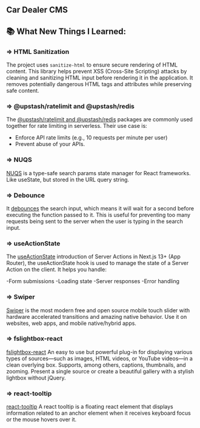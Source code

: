 ## Car Dealer CMS

## 📚 What New Things I Learned:

### => HTML Sanitization

The project uses `sanitize-html` to ensure secure rendering of HTML content. This library helps prevent XSS (Cross-Site Scripting) attacks by cleaning and sanitizing HTML input before rendering it in the application. It removes potentially dangerous HTML tags and attributes while preserving safe content.

### => @upstash/ratelimit and @upstash/redis

The [@upstash/ratelimit and @upstash/redis](src/lib/radis_store.ts) packages are commonly used together for rate limiting in serverless.
Their use case is:

- Enforce API rate limits (e.g., 10 requests per minute per user)
- Prevent abuse of your APIs.

### => NUQS

[NUQS](src/components/shared/SearchInput.tsx) is a type-safe search params state manager for React frameworks. Like useState, but stored in the URL query string.

### => Debounce

It [debounces](src/components/shared/SearchInput.tsx) the search input, which means it will wait for a second before executing the function passed to it. This is useful for preventing too many requests being sent to the server when the user is typing in the search input.

### => useActionState

The [useActionState](src/actions/subscribe.ts) introduction of Server Actions in Next.js 13+ (App Router), the useActionState hook is used to manage the state of a Server Action on the client. It helps you handle:

-Form submissions
-Loading state
-Server responses
-Error handling

### => Swiper

[Swiper](src/components/classified/ClassifiedView.tsx) is the most modern free and open source mobile touch slider with hardware accelerated transitions and amazing native behavior. Use it on websites, web apps, and mobile native/hybrid apps.

### => fslightbox-react

[fslightbox-react](src/components/classified/ClassifiedView.tsx) An easy to use but powerful plug-in for displaying various types of sources—such as images, HTML videos, or YouTube videos—in a clean overlying box. Supports, among others, captions, thumbnails, and zooming.
Present a single source or create a beautiful gallery with a stylish lightbox without jQuery.

### => react-tooltip

[react-tooltip](src/components/classified/ActionButtons.tsx) A react tooltip is a floating react element that displays information related to an anchor element when it receives keyboard focus or the mouse hovers over it.
